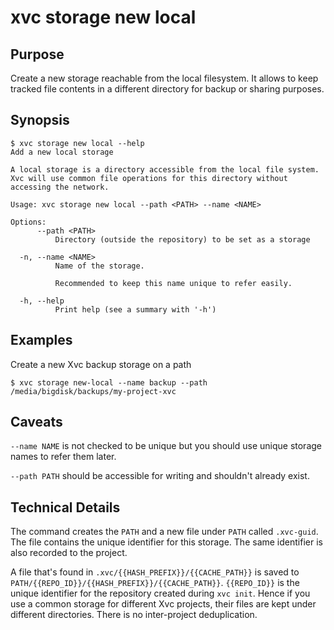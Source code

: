 # xvc storage new local

## Purpose

Create a new storage reachable from the local filesystem. 
It allows to keep tracked file contents in a different directory for backup or sharing purposes. 

## Synopsis 

```console
$ xvc storage new local --help
Add a new local storage

A local storage is a directory accessible from the local file system. Xvc will use common file operations for this directory without accessing the network.

Usage: xvc storage new local --path <PATH> --name <NAME>

Options:
      --path <PATH>
          Directory (outside the repository) to be set as a storage

  -n, --name <NAME>
          Name of the storage.
          
          Recommended to keep this name unique to refer easily.

  -h, --help
          Print help (see a summary with '-h')

```

## Examples

Create a new Xvc backup storage on a path

```shell
$ xvc storage new-local --name backup --path /media/bigdisk/backups/my-project-xvc
```

## Caveats

`--name NAME` is not checked to be unique but you should use unique storage names to refer them later. 

`--path PATH`  should be accessible for writing and shouldn't already exist.


## Technical Details

The command creates the `PATH` and a new file under `PATH` called `.xvc-guid`. 
The file contains the unique identifier for this storage. 
The same identifier is also recorded to the project. 

A file that's found in `.xvc/{{HASH_PREFIX}}/{{CACHE_PATH}}` is saved to `PATH/{{REPO_ID}}/{{HASH_PREFIX}}/{{CACHE_PATH}}`. 
`{{REPO_ID}}` is the unique identifier for the repository created during `xvc init`. 
Hence if you use a common storage for different Xvc projects, their files are kept under different directories. 
There is no inter-project deduplication.
